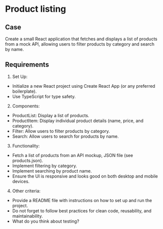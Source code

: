 # Product listing

## Case 

Create a small React application that fetches and displays a list of products from a mock API, allowing users to filter products by category and search by name.

## Requirements

1. Set Up:

- Initialize a new React project using Create React App (or any preferred boilerplate).
- Use TypeScript for type safety.

2. Components:

- ProductList: Display a list of products.
- ProductItem: Display individual product details (name, price, and category).
- Filter: Allow users to filter products by category.
- Search: Allow users to search for products by name.

3. Functionality:

- Fetch a list of products from an API mockup, JSON file (see products.json).
- Implement filtering by category.
- Implement searching by product name.
- Ensure the UI is responsive and looks good on both desktop and mobile devices.

4. Other criteria:

- Provide a README file with instructions on how to set up and run the project.
- Do not forget to follow best practices for clean code, reusability, and maintainability.
- What do you think about testing?
